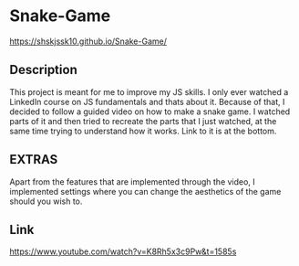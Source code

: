 # Snake-Game
https://shskjssk10.github.io/Snake-Game/

## Description
This project is meant for me to improve my JS skills. I only ever watched a LinkedIn course on JS fundamentals and thats about it. 
Because of that, I decided to follow a guided video on how to make a snake game. I watched parts of it and then tried to recreate the parts that I just watched, at the same time trying to understand how it works. Link to it is at the bottom. 

## EXTRAS
Apart from the features that are implemented through the video, I implemented settings where you can change the aesthetics of the game should you wish to.

## Link
https://www.youtube.com/watch?v=K8Rh5x3c9Pw&t=1585s 